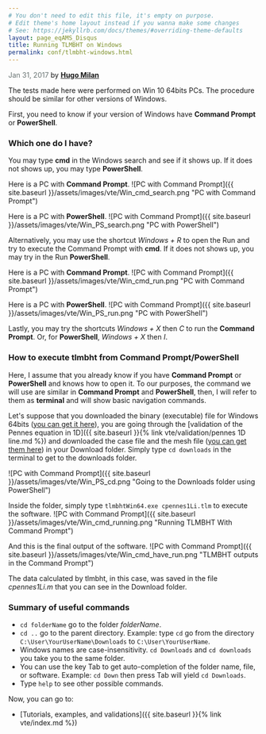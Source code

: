 ```yaml
---
# You don't need to edit this file, it's empty on purpose.
# Edit theme's home layout instead if you wanna make some changes
# See: https://jekyllrb.com/docs/themes/#overriding-theme-defaults
layout: page_eqAMS_Disqus
title: Running TLMBHT on Windows
permalink: conf/tlmbht-windows.html
---
```


<span style="color:#697473">Jan 31, 2017</span> by [**Hugo Milan**](https://hugomilan.github.io/)

The tests made here were performed on Win 10 64bits PCs. The procedure should be similar for other versions of Windows.

First, you need to know if your version of Windows have **Command Prompt** or **PowerShell**. 

### Which one do I have?

You may type **cmd** in the Windows search and see if it shows up. If it does not shows up, you may type **PowerShell**.

Here is a PC with **Command Prompt**.
![PC with Command Prompt]({{ site.baseurl }}/assets/images/vte/Win_cmd_search.png "PC with Command Prompt")

Here is a PC with **PowerShell**.
![PC with Command Prompt]({{ site.baseurl }}/assets/images/vte/Win_PS_search.png "PC with PowerShell")

Alternatively, you may use the shortcut *Windows + R* to open the Run and try to execute the Command Prompt with **cmd**. If it does not shows up, you may try in the Run **PowerShell**.

Here is a PC with **Command Prompt**.
![PC with Command Prompt]({{ site.baseurl }}/assets/images/vte/Win_cmd_run.png "PC with Command Prompt")

Here is a PC with **PowerShell**.
![PC with Command Prompt]({{ site.baseurl }}/assets/images/vte/Win_PS_run.png "PC with PowerShell")

Lastly, you may try the shortcuts *Windows + X* then *C* to run the **Command Prompt**. Or, for **PowerShell**, *Windows + X* then *I*.

### How to execute tlmbht from Command Prompt/PowerShell

Here, I assume that you already know if you have **Command Prompt** or **PowerShell** and knows how to open it. To our purposes, the command we will use are similar in **Command Prompt** and **PowerShell**, then, I will refer to them as **terminal** and will show basic navigation commands.

Let's suppose that you downloaded the binary (executable) file for Windows 64bits ([you can get it here](https://github.com/hugomilan/tlmbht/releases)), you are going through the [validation of the Pennes equation in 1D]({{ site.baseurl }}{% link vte/validation/pennes 1D line.md %}) and downloaded the case file and the mesh file ([you can get them here](https://github.com/hugomilan/tlmbht/tree/master/vte/generalDiffusion/1D/LineNode)) in your Download folder. Simply type `cd downloads` in the terminal to get to the downloads folder.

![PC with Command Prompt]({{ site.baseurl }}/assets/images/vte/Win_PS_cd.png "Going to the Downloads folder using PowerShell")

Inside the folder, simply type `tlmbhtWin64.exe cpennes1Li.tlm` to execute the software.
![PC with Command Prompt]({{ site.baseurl }}/assets/images/vte/Win_cmd_running.png "Running TLMBHT With Command Prompt")

And this is the final output of the software.
![PC with Command Prompt]({{ site.baseurl }}/assets/images/vte/Win_cmd_have_run.png "TLMBHT outputs in the Command Prompt")

The data calculated by tlmbht, in this case, was saved in the file *cpennes1Li.m* that you can see in the Download folder.


### Summary of useful commands

* `cd folderName` go to the folder *folderName*.
* `cd ..` go to the parent directory. Example: type `cd` go from the directory `C:\User\YourUserName\Downloads` to `C:\User\YourUserName`.
* Windows names are case-insensitivity. `cd Downloads` and `cd downloads` you take you to the same folder.
* You can use the key Tab to get auto-completion of the folder name, file, or software. Example: `cd Down` then press Tab will yield `cd Downloads`.
* Type `help` to see other possible commands.


Now, you can go to:

* [Tutorials, examples, and validations]({{ site.baseurl }}{% link vte/index.md %})
